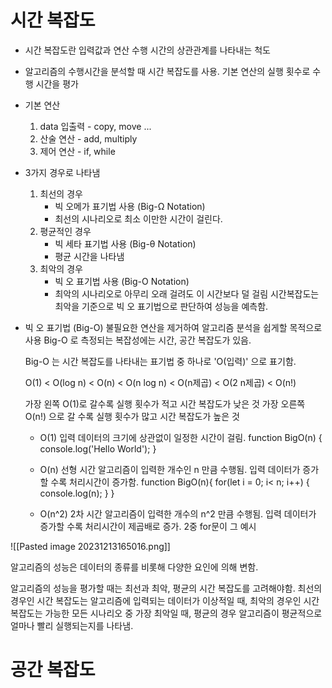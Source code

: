 # 시간 복잡도

* 시간 복잡도란
	입력값과 연산 수행 시간의 상관관계를 나타내는 척도

* 알고리즘의 수행시간을 분석할 때 시간 복잡도를 사용.
	기본 연산의 실행 횟수로 수행 시간을 평가

* 기본 연산
	1. data 입출력 - copy, move ...
	2. 산술 연산 - add, multiply
	3. 제어 연산 - if, while

* 3가지 경우로 나타냄
	1. 최선의 경우
		* 빅 오메가 표기법 사용 (Big-Ω Notation)
		* 최선의 시나리오로 최소 이만한 시간이 걸린다.
	2. 평균적인 경우
		* 빅 세타 표기법 사용 (Big-θ Notation)
		* 평균 시간을 나타냄
	3. 최악의 경우
		* 빅 오 표기법 사용 (Big-O Notation)
		* 최악의 시나리오로 아무리 오래 걸려도 이 시간보다 덜 걸림
	시간복잡도는 최악을 기준으로 빅 오 표기법으로 판단하여 성능을 예측함.
	

* 빅 오 표기법 (Big-O)
	불필요한 연산을 제거하여 알고리즘 분석을 쉽게할 목적으로 사용
	Big-O 로 측정되는 복잡성에는 시간, 공간 복잡도가 있음.
	
	Big-O 는 시간 복잡도를 나타내는 표기법 중 하나로 'O(입력)' 으로 표기함.
	
	O(1) < O(log n) < O(n) < O(n log n) < O(n제곱) < O(2 n제곱) < O(n!)
	
	가장 왼쪽 O(1)로 갈수록 실행 횟수가 적고 시간 복잡도가 낮은 것
	가장 오른쪽 O(n!) 으로 갈 수록 실행 횟수가 많고 시간 복잡도가 높은 것
	
	* O(1)
		입력 데이터의 크기에 상관없이 일정한 시간이 걸림.
		function BigO(n) {
			console.log('Hello World');
		}
		
	* O(n) 선형 시간
		알고리즘이 입력한 개수인 n 만큼 수행됨. 입력 데이터가 증가할 수록 처리시간이 증가함.
		function BigO(n){
			for(let i = 0; i< n; i++) {
				console.log(n);
			}
		}
	* O(n^2) 2차 시간
		알고리즘이 입력한 개수의 n^2 만큼 수행됨. 입력 데이터가 증가할 수록 처리시간이 제곱배로 증가.
			2중 for문이 그 예시

![[Pasted image 20231213165016.png]]

알고리즘의 성능은 데이터의 종류를 비롯해 다양한 요인에 의해 변함.

알고리즘의 성능을 평가할 때는 최선과 최악, 평균의 시간 복잡도를 고려해야함.
최선의 경우인 시간 복잡도는 알고리즘에 입력되는 데이터가 이상적일 때, 최악의 경우인 시간 복잡도는 가능한 모든 시나리오 중 가장 최악일 때, 평균의 경우 알고리즘이 평균적으로 얼마나 빨리 실행되는지를 나타냄.



# 공간 복잡도
